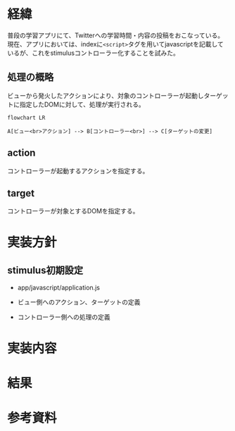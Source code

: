 # 経緯
普段の学習アプリにて、Twitterへの学習時間・内容の投稿をおこなっている。現在、アプリにおいては、indexに``<script>``タグを用いてjavascriptを記載しているが、これをstimulusコントローラー化することを試みた。

## 処理の概略

ビューから発火したアクションにより、対象のコントローラーが起動しターゲットに指定したDOMに対して、処理が実行される。

```mermaid
flowchart LR

A[ビュー<br>アクション] --> B[コントローラー<br>] --> C[ターゲットの変更]

```

## action
コントローラーが起動するアクションを指定する。

## target
コントローラーが対象とするDOMを指定する。


# 実装方針
## stimulus初期設定
- app/javascript/application.js



- ビュー側へのアクション、ターゲットの定義
- コントローラー側への処理の定義

# 実装内容

# 結果

# 参考資料

